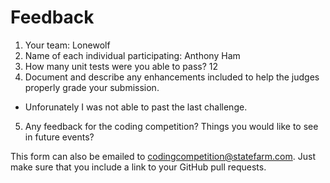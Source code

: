 # Feedback

1. Your team: Lonewolf
2. Name of each individual participating: Anthony Ham
3. How many unit tests were you able to pass? 12
4. Document and describe any enhancements included to help the judges properly grade your submission.
 -  Unforunately I was not able to past the last challenge.
5. Any feedback for the coding competition? Things you would like to see in future events?

This form can also be emailed to [codingcompetition@statefarm.com](mailto:codingcompetition@statefarm.com). Just make sure that you include a link to your GitHub pull requests.
